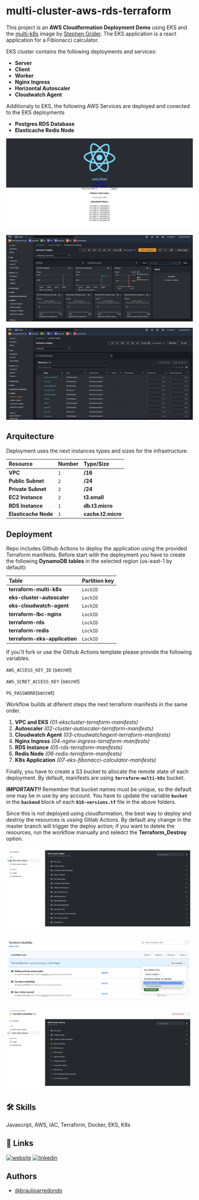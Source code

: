 
# multi-cluster-aws-rds-terraform


This project is an **AWS Cloudformation Deployment Demo** using EKS and the [multi-k8s](https://github.com/StephenGrider/multi-k8s) image by [Stephen Grider](https://www.linkedin.com/in/stephengrider/). The EKS application is a react application for a Fibionacci calculator. 


EKS cluster contains the following deployments and services: 

- **Server**
- **Client**
- **Worker**
- **Nginx Ingress**
- **Horizontal Autoscaler**
- **Cloudwatch Agent**

Additionaly to EKS, the following AWS Services are deployed and conected to the EKS deployments 

- **Postgres RDS Database**
- **Elasticache Redis Node**

![App Screenshot](https://raw.githubusercontent.com/braulioarredondo/multi-cluster-aws-rds-terraform/master/images/app.png)

![Insights](https://raw.githubusercontent.com/braulioarredondo/multi-cluster-aws-rds-terraform/master/images/insights.png)

![Resources](https://raw.githubusercontent.com/braulioarredondo/multi-cluster-aws-rds-terraform/master/images/resources.png)
## Arquitecture

Deployment uses the next instances types and sizes for the infrastructure.

| Resource |    Number     | Type/Size               |
| :-------- | :------- | :------------------------- |
| **VPC** | `1` | **/16** |
| **Public Subnet** | `2` | **/24** |
| **Private Subnet** | `2` | **/24** |
| **EC2 Instance** | `2` | **t3.small** |
| **RDS Instance** |`1` | **db.t3.micro** |
| **Elasticache Node** |`1`| **cache.t2.micro** |





## Deployment

Repo includes Github Actions to deploy the application using the provided Terraform manifests. Before start with the deployment you have to create the following **DynamoDB tables** in the selected region (us-east-1 by default):

| Table |    Partition key |
| :-------- | :--------- 
| **terraform-multi-k8s** | `LockID` |
| **eks-cluster-autoscaler** | `LockID` |
| **eks-cloudwatch-agent** | `LockID` | 
| **terraform-lbc-nginx** | `LockID` | 
| **terraform-rds** |`LockID` | 
| **terraform-redis** | `LockID` |
| **terraform-eks-application** |`LockID`| 

If you'll fork or use the Github Actions template please provide the following variables.

`AWS_ACCESS_KEY_ID` (secret)

`AWS_SCRET_ACCESS_KEY` (secret)  

`PG_PASSWORD`(secret)

Workflow builds at diferent steps the next terraform manifests in the same order.

1. **VPC and EKS** *(01-ekscluster-terraform-manifests)*
2. **Autoscaler** *(02-cluster-autoscaler-terraform-manifests)*
3. **Cloudwatch Agent** *(03-cloudwatchagent-terraform-manifests)*
4. **Nginx Ingress** *(04-nginx-ingress-terraform-manifests)*
5. **RDS Instance** *(05-rds-terraform-manifests)*
6. **Redis Node** *(06-redis-terraform-manifests)*
7. **K8s Application** *(07-eks-fibonacci-calculator-manifests)*


Finally, you have to create a S3 bucket to allocate the remote state of each deployment. By default, manifests are using **`terraform-multi-k8s`** bucket. 

***IMPORTANT!!*** Remember that bucket names must be unique, so the default one may be in use by any account. You have to update the variable **`bucket`** in the **`backend`** block of each **`010-versions.tf`** file in the above folders. 

Since this is not deployed using cloudformation, the best way to deploy and destroy the resources is ussing Gitlab Actions. By default any change in the master branch will trigger the deploy action; if you want to delete the resources, run the workflow manually and seledct the **Terraform_Destroy** option. 

![Workflow](https://raw.githubusercontent.com/braulioarredondo/multi-cluster-aws-rds-terraform/master/images/workflow.png)

![Workflow Option](https://raw.githubusercontent.com/braulioarredondo/multi-cluster-aws-rds-terraform/master/images/workflow_option.png)

![Destroy](https://raw.githubusercontent.com/braulioarredondo/multi-cluster-aws-rds-terraform/master/images/destroy.png)
## 🛠 Skills
Javascript, AWS, IAC, Terraform, Docker, EKS, K8s


## 🔗 Links
[![website](https://img.shields.io/badge/Braulio_Arredondo-black?style=for-the-badge&logo=read.cv)](https://braulioarredondo.com/)
[![linkedin](https://img.shields.io/badge/linkedin-0A66C2?style=for-the-badge&logo=linkedin&logoColor=white)](https://www.linkedin.com/in/braulio-arredondo)



## Authors

- [@braulioarredondo](https://www.github.com/braulioarredondo)